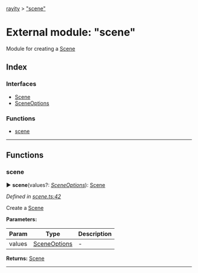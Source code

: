[rayity](../README.md) > ["scene"](../modules/_scene_.md)



# External module: "scene"


Module for creating a [Scene](../interfaces/_scene_.scene.md)

## Index

### Interfaces

* [Scene](../interfaces/_scene_.scene.md)
* [SceneOptions](../interfaces/_scene_.sceneoptions.md)


### Functions

* [scene](_scene_.md#scene-1)



---
## Functions
<a id="scene-1"></a>

###  scene

► **scene**(values?: *[SceneOptions](../interfaces/_scene_.sceneoptions.md)*): [Scene](../interfaces/_scene_.scene.md)




*Defined in [scene.ts:42](https://github.com/gribbet/rayity/blob/master/src/scene.ts#L42)*



Create a [Scene](../interfaces/_scene_.scene.md)


**Parameters:**

| Param | Type | Description |
| ------ | ------ | ------ |
| values | [SceneOptions](../interfaces/_scene_.sceneoptions.md)   |  - |





**Returns:** [Scene](../interfaces/_scene_.scene.md)





___


